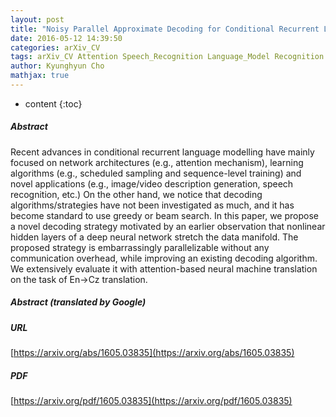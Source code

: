 ```yaml
---
layout: post
title: "Noisy Parallel Approximate Decoding for Conditional Recurrent Language Model"
date: 2016-05-12 14:39:50
categories: arXiv_CV
tags: arXiv_CV Attention Speech_Recognition Language_Model Recognition
author: Kyunghyun Cho
mathjax: true
---
```


* content
{:toc}

##### Abstract
Recent advances in conditional recurrent language modelling have mainly focused on network architectures (e.g., attention mechanism), learning algorithms (e.g., scheduled sampling and sequence-level training) and novel applications (e.g., image/video description generation, speech recognition, etc.) On the other hand, we notice that decoding algorithms/strategies have not been investigated as much, and it has become standard to use greedy or beam search. In this paper, we propose a novel decoding strategy motivated by an earlier observation that nonlinear hidden layers of a deep neural network stretch the data manifold. The proposed strategy is embarrassingly parallelizable without any communication overhead, while improving an existing decoding algorithm. We extensively evaluate it with attention-based neural machine translation on the task of En->Cz translation.

##### Abstract (translated by Google)


##### URL
[https://arxiv.org/abs/1605.03835](https://arxiv.org/abs/1605.03835)

##### PDF
[https://arxiv.org/pdf/1605.03835](https://arxiv.org/pdf/1605.03835)

